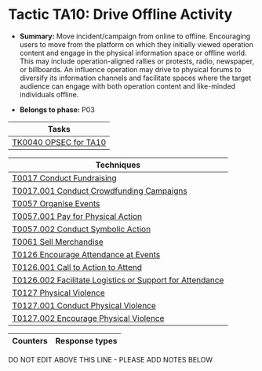 # Tactic TA10: Drive Offline Activity

* **Summary:** Move incident/campaign from online to offline. Encouraging users to move from the platform on which they initially viewed operation content and engage in the physical information space or offline world. This may include operation-aligned rallies or protests, radio, newspaper, or billboards. An influence operation may drive to physical forums to diversify its information channels and facilitate spaces where the target audience can engage with both operation content and like-minded individuals offline.

* **Belongs to phase:** P03



| Tasks |
| ----- |
| [TK0040 OPSEC for TA10](../../generated_pages/tasks/TK0040.md) |



| Techniques |
| ---------- |
| [T0017 Conduct Fundraising](../../generated_pages/techniques/T0017.md) |
| [T0017.001 Conduct Crowdfunding Campaigns](../../generated_pages/techniques/T0017.001.md) |
| [T0057 Organise Events](../../generated_pages/techniques/T0057.md) |
| [T0057.001 Pay for Physical Action](../../generated_pages/techniques/T0057.001.md) |
| [T0057.002 Conduct Symbolic Action](../../generated_pages/techniques/T0057.002.md) |
| [T0061 Sell Merchandise](../../generated_pages/techniques/T0061.md) |
| [T0126 Encourage Attendance at Events](../../generated_pages/techniques/T0126.md) |
| [T0126.001 Call to Action to Attend](../../generated_pages/techniques/T0126.001.md) |
| [T0126.002 Facilitate Logistics or Support for Attendance](../../generated_pages/techniques/T0126.002.md) |
| [T0127 Physical Violence](../../generated_pages/techniques/T0127.md) |
| [T0127.001 Conduct Physical Violence](../../generated_pages/techniques/T0127.001.md) |
| [T0127.002 Encourage Physical Violence](../../generated_pages/techniques/T0127.002.md) |



| Counters | Response types |
| -------- | -------------- |


DO NOT EDIT ABOVE THIS LINE - PLEASE ADD NOTES BELOW